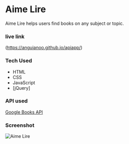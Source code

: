 # Aime Lire


Aime Lire helps users find books on any subject or topic.
### live link
(https://anguianoo.github.io/apiapp/)

### Tech Used
* HTML
* CSS
* JavaScript
* [jQuery] 

### API used

[Google Books API](https://developers.google.com/books) 

### Screenshot 
 
![Aime Lire](https://github.com/anguianoo/apiapp/blob/master/images/screenshot.png?raw=true)